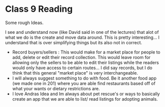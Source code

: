 # Class 9 Reading

Some rough Ideas.

I see and understand now (like David said in one of the lectures) that alot of what we do is the create and move data around. This is pretty interesting... I understand that is over simplifying things but its also not in correct.

- Record buyers/sellers : This would make for a market place for people to add, delete or edit their record collection. This would leave room for allowing only the sellers to be able to edit their listings while the readers would only have access to certain routes... I did say records, but I do think that this general "market place" is very interchangeable.
- I will always suggest something to do with food. Be it another food app (we made one in 201) where you are able find restaurants based off of what your wants or dietary restrictions are.
- I love Andras Idea and Im always about pet rescue's or ways to basically create an app that we are able to list/ read listings for adopting animals.
